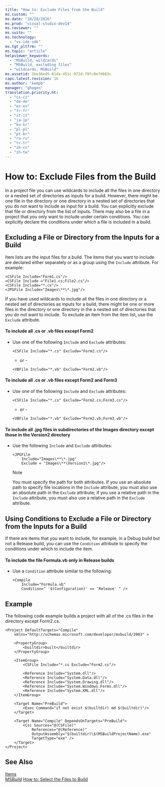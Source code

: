 ```yaml
---
title: "How to: Exclude Files from the Build"
ms.custom: ""
ms.date: "10/28/2016"
ms.prod: "visual-studio-dev14"
ms.reviewer: ""
ms.suite: ""
ms.technology: 
  - "vs-ide-sdk"
ms.tgt_pltfrm: ""
ms.topic: "article"
helpviewer_keywords: 
  - "MSBuild, wildcards"
  - "MSBuild, excluding files"
  - "wildcards, MSBuild"
ms.assetid: 1be36e45-01da-451c-972d-f9fc0e7d663c
caps.latest.revision: 16
ms.author: "kempb"
manager: "ghogen"
translation.priority.ht: 
  - "cs-cz"
  - "de-de"
  - "es-es"
  - "fr-fr"
  - "it-it"
  - "ja-jp"
  - "ko-kr"
  - "pl-pl"
  - "pt-br"
  - "ru-ru"
  - "tr-tr"
  - "zh-cn"
  - "zh-tw"
---
```

# How to: Exclude Files from the Build
In a project file you can use wildcards to include all the files in one directory or a nested set of directories as inputs for a build. However, there might be one file in the directory or one directory in a nested set of directories that you do not want to include as input for a build. You can explicitly exclude that file or directory from the list of inputs. There may also be a file in a project that you only want to include under certain conditions. You can explicitly declare the conditions under which a file is included in a build.  
  
## Excluding a File or Directory from the Inputs for a Build  
 Item lists are the input files for a build. The items that you want to include are declared either separately or as a group using the `Include` attribute. For example:  
  
```  
<CSFile Include="Form1.cs"/>  
<CSFile Include ="File1.cs;File2.cs"/>  
<CSFile Include="*.cs"/>  
<JPGFile Include="Images\**\*.jpg"/>  
```  
  
 If you have used wildcards to include all the files in one directory or a nested set of directories as inputs for a build, there might be one or more files in the directory or one directory in the a nested set of directories that you do not want to include. To exclude an item from the item list, use the `Exclude` attribute.  
  
#### To include all .cs or .vb files except Form2  
  
-   Use one of the following `Include` and `Exclude` attributes:  
  
    ```  
    <CSFile Include="*.cs" Exclude="Form2.cs"/>  
    ```  
  
     - or -  
  
    ```  
    <VBFile Include="*.vb" Exclude="Form2.vb"/>  
    ```  
  
#### To include all .cs or .vb files except Form2 and Form3  
  
-   Use one of the following `Include` and `Exclude` attributes:  
  
    ```  
    <CSFile Include="*.cs" Exclude="Form2.cs;Form3.cs"/>  
    ```  
  
     - or -  
  
    ```  
    <VBFile Include="*.vb" Exclude="Form2.vb;Form3.vb"/>  
    ```  
  
#### To include all .jpg files in subdirectories of the Images directory except those in the Version2 directory  
  
-   Use the following `Include` and `Exclude` attributes:  
  
    ```  
    <JPGFile  
        Include="Images\**\*.jpg"  
        Exclude = "Images\**\Version2\*.jpg"/>  
    ```  
  
    > [!NOTE]
    >  You must specify the path for both attributes. If you use an absolute path to specify file locations in the `Include` attribute, you must also use an absolute path in the `Exclude` attribute; if you use a relative path in the `Include` attribute, you must also use a relative path in the `Exclude` attribute.  
  
## Using Conditions to Exclude a File or Directory from the Inputs for a Build  
 If there are items that you want to include, for example, in a Debug build but not a Release build, you can use the `Condition` attribute to specify the conditions under which to include the item.  
  
#### To include the file Formula.vb only in Release builds  
  
-   Use a `Condition` attribute similar to the following:  
  
    ```  
    <Compile  
        Include="Formula.vb"  
        Condition=" '$(Configuration)' == 'Release' " />  
    ```  
  
## Example  
 The following code example builds a project with all of the .cs files in the directory except Form2.cs.  
  
```  
<Project DefaultTargets="Compile"  
    xmlns="http://schemas.microsoft.com/developer/msbuild/2003" >  
  
    <PropertyGroup>  
        <builtdir>built</builtdir>  
    </PropertyGroup>  
  
    <ItemGroup>  
        <CSFile Include="*.cs Exclude="Form2.cs"/>  
  
        <Reference Include="System.dll"/>  
        <Reference Include="System.Data.dll"/>  
        <Reference Include="System.Drawing.dll"/>  
        <Reference Include="System.Windows.Forms.dll"/>  
        <Reference Include="System.XML.dll"/>  
    </ItemGroup>  
  
    <Target Name="PreBuild">  
        <Exec Command="if not exist $(builtdir) md $(builtdir)"/>  
    </Target>  
  
    <Target Name="Compile" DependsOnTargets="PreBuild">  
        <Csc Sources="@(CSFile)"  
            References="@(Reference)"  
            OutputAssembly="$(builtdir)\$(MSBuildProjectName).exe"  
            TargetType="exe" />  
    </Target>  
</Project>  
```  
  
## See Also  
 [Items](../msbuild/msbuild-items.md)   
 [MSBuild](../msbuild/msbuild1.md)
 [How to: Select the Files to Build](../msbuild/how-to-select-the-files-to-build.md)